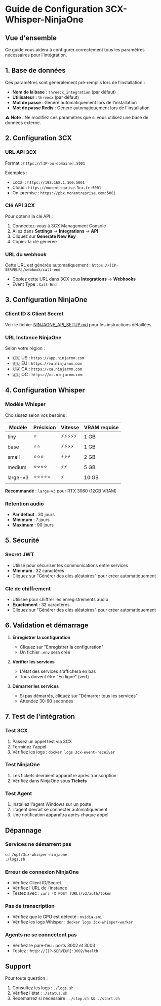 # Guide de Configuration 3CX-Whisper-NinjaOne

## Vue d'ensemble

Ce guide vous aidera à configurer correctement tous les paramètres nécessaires pour l'intégration.

## 1. Base de données

Ces paramètres sont généralement pré-remplis lors de l'installation :

- **Nom de la base** : `threecx_integration` (par défaut)
- **Utilisateur** : `threecx` (par défaut)
- **Mot de passe** : Généré automatiquement lors de l'installation
- **Mot de passe Redis** : Généré automatiquement lors de l'installation

⚠️ **Note** : Ne modifiez ces paramètres que si vous utilisez une base de données externe.

## 2. Configuration 3CX

### URL API 3CX
Format : `https://[IP-ou-domaine]:5001`

Exemples :
- Local : `https://192.168.1.100:5001`
- Cloud : `https://monentreprise.3cx.fr:5001`
- On-premise : `https://pbx.monentreprise.com:5001`

### Clé API 3CX
Pour obtenir la clé API :
1. Connectez-vous à 3CX Management Console
2. Allez dans **Settings** → **Integrations** → **API**
3. Cliquez sur **Generate New Key**
4. Copiez la clé générée

### URL du webhook
Cette URL est générée automatiquement : `https://[IP-SERVEUR]/webhook/call-end`
- Copiez cette URL dans 3CX sous **Integrations** → **Webhooks**
- Event Type : `Call End`

## 3. Configuration NinjaOne

### Client ID & Client Secret
Voir le fichier [NINJAONE_API_SETUP.md](./NINJAONE_API_SETUP.md) pour les instructions détaillées.

### URL Instance NinjaOne
Selon votre région :
- 🇺🇸 US : `https://app.ninjarmm.com`
- 🇪🇺 EU : `https://eu.ninjarmm.com`
- 🇨🇦 CA : `https://ca.ninjarmm.com`
- 🇦🇺 OC : `https://oc.ninjarmm.com`

## 4. Configuration Whisper

### Modèle Whisper
Choisissez selon vos besoins :

| Modèle | Précision | Vitesse | VRAM requise |
|--------|-----------|---------|--------------|
| tiny | ⭐ | ⚡⚡⚡⚡⚡ | 1 GB |
| base | ⭐⭐ | ⚡⚡⚡⚡ | 1 GB |
| small | ⭐⭐⭐ | ⚡⚡⚡ | 2 GB |
| medium | ⭐⭐⭐⭐ | ⚡⚡ | 5 GB |
| large-v3 | ⭐⭐⭐⭐⭐ | ⚡ | 10 GB |

**Recommandé** : `large-v3` pour RTX 3060 (12GB VRAM)

### Rétention audio
- **Par défaut** : 30 jours
- **Minimum** : 7 jours
- **Maximum** : 90 jours

## 5. Sécurité

### Secret JWT
- Utilisé pour sécuriser les communications entre services
- **Minimum** : 32 caractères
- Cliquez sur "Générer des clés aléatoires" pour créer automatiquement

### Clé de chiffrement
- Utilisée pour chiffrer les enregistrements audio
- **Exactement** : 32 caractères
- Cliquez sur "Générer des clés aléatoires" pour créer automatiquement

## 6. Validation et démarrage

1. **Enregistrer la configuration**
   - Cliquez sur "Enregistrer la configuration"
   - Un fichier `.env` sera créé

2. **Vérifier les services**
   - L'état des services s'affichera en bas
   - Tous doivent être "En ligne" (vert)

3. **Démarrer les services**
   - Si pas démarrés, cliquez sur "Démarrer tous les services"
   - Attendez 30-60 secondes

## 7. Test de l'intégration

### Test 3CX
1. Passez un appel test via 3CX
2. Terminez l'appel
3. Vérifiez les logs : `docker logs 3cx-event-receiver`

### Test NinjaOne
1. Les tickets devraient apparaître après transcription
2. Vérifiez dans NinjaOne sous **Tickets**

### Test Agent
1. Installez l'agent Windows sur un poste
2. L'agent devrait se connecter automatiquement
3. Une notification apparaîtra après chaque appel

## Dépannage

### Services ne démarrent pas
```bash
cd /opt/3cx-whisper-ninjaone
./logs.sh
```

### Erreur de connexion NinjaOne
- Vérifiez Client ID/Secret
- Vérifiez l'URL de l'instance
- Testez avec : `curl -X POST [URL]/v2/auth/token`

### Pas de transcription
- Vérifiez que le GPU est détecté : `nvidia-smi`
- Vérifiez les logs Whisper : `docker logs 3cx-whisper-worker`

### Agents ne se connectent pas
- Vérifiez le pare-feu : ports 3002 et 3003
- Testez : `http://[IP-SERVEUR]:3002/health`

## Support

Pour toute question :
1. Consultez les logs : `./logs.sh`
2. Vérifiez l'état : `./status.sh`
3. Redémarrez si nécessaire : `./stop.sh && ./start.sh`
